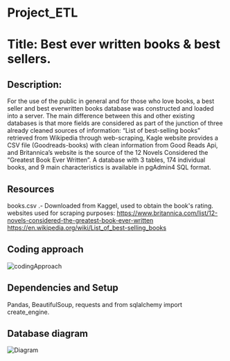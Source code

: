 # Project_ETL

# Title: Best ever written books & best sellers. 
 
## Description:
For the use of the public in general and for those who love books, a best seller and best everwritten books database was constructed and loaded into a server. The main difference between this and other existing databases is that more fields are considered as part of the junction of three already cleaned sources of information: “List of best-selling books” retrieved from Wikipedia through web-scraping, Kagle website provides a CSV file (Goodreads-books) with clean information from Good Reads Api, and Britannica’s website is the 
source of the 12  Novels Considered the “Greatest Book Ever Written”. A database with 3 tables, 174 individual books, and 9 main characteristics is available in 
pgAdmin4 SQL format.   

## Resources
books.csv .- Downloaded from Kaggel, used to obtain the book's rating.                                                                                            
websites used for scraping purposes: https://www.britannica.com/list/12-novels-considered-the-greatest-book-ever-written
https://en.wikipedia.org/wiki/List_of_best-selling_books

## Coding approach
![codingApproach](https://github.com/CristyCarmona/Project_ETL_Best_Seller_Books/blob/master/img/coding%20approach.jpg)

## Dependencies and Setup
Pandas, BeautifulSoup, requests and from sqlalchemy import create_engine.

## Database diagram 
![Diagram](https://github.com/CristyCarmona/Project_ETL_Best_Seller_Books/tree/master/img)
